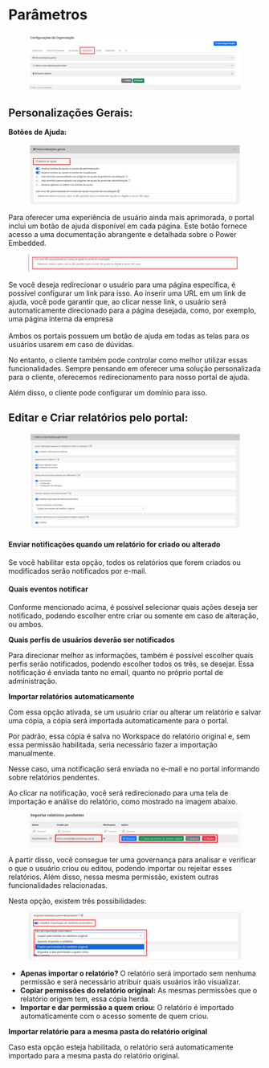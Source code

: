 # Parâmetros

<figure><img src="../../../.gitbook/assets/Screenshot_54.png" alt=""><figcaption></figcaption></figure>



## Personalizações Gerais:

**Botões de Ajuda:**

<figure><img src="../../../.gitbook/assets/image (5).png" alt=""><figcaption></figcaption></figure>

Para oferecer uma experiência de usuário ainda mais aprimorada, o portal inclui um botão de ajuda disponível em cada página. Este botão fornece acesso a uma documentação abrangente e detalhada sobre o Power Embedded.

<figure><img src="../../../.gitbook/assets/image (4).png" alt=""><figcaption></figcaption></figure>

Se você deseja redirecionar o usuário para uma página específica, é possível configurar um link para isso. Ao inserir uma URL em um link de ajuda, você pode garantir que, ao clicar nesse link, o usuário será automaticamente direcionado para a página desejada, como, por exemplo, uma página interna da empresa\
\
Ambos os portais possuem um botão de ajuda em todas as telas para os usuários usarem em caso de dúvidas.

No entanto, o cliente também pode controlar como melhor utilizar essas funcionalidades. Sempre pensando em oferecer uma solução personalizada para o cliente, oferecemos redirecionamento para nosso portal de ajuda.

Além disso, o cliente pode configurar um domínio para isso.



## Editar e Criar relatórios pelo portal:

<figure><img src="../../../.gitbook/assets/image (1).png" alt=""><figcaption></figcaption></figure>

#### Enviar notificações quando um relatório for criado ou alterado

Se você habilitar esta opção, todos os relatórios que forem criados ou modificados serão notificados por e-mail.

#### Quais eventos notificar

Conforme mencionado acima, é possível selecionar quais ações deseja ser notificado, podendo escolher entre criar ou somente em caso de alteração, ou ambos.

**Quais perfis de usuários deverão ser notificados**

Para direcionar melhor as informações, também é possível escolher quais perfis serão notificados, podendo escolher todos os três, se desejar. Essa notificação é enviada tanto no email, quanto no próprio portal de administração.

**Importar relatórios automaticamente**

Com essa opção ativada, se um usuário criar ou alterar um relatório e salvar uma cópia, a cópia será importada automaticamente para o portal.

Por padrão, essa cópia é salva no Workspace do relatório original e, sem essa permissão habilitada, seria necessário fazer a importação manualmente.

Nesse caso, uma notificação será enviada no e-mail e no portal informando sobre relatórios pendentes.

Ao clicar na notificação, você será redirecionado para uma tela de importação e análise do relatório, como mostrado na imagem abaixo.

<figure><img src="../../../.gitbook/assets/image (2).png" alt=""><figcaption></figcaption></figure>

A partir disso, você consegue ter uma governança para analisar e verificar o que o usuário criou ou editou, podendo importar ou rejeitar esses relatórios. Além disso, nessa mesma permissão, existem outras funcionalidades relacionadas.

Nesta opção, existem três possibilidades:

<figure><img src="../../../.gitbook/assets/image (3).png" alt=""><figcaption></figcaption></figure>

* **Apenas importar o relatório?** O relatório será importado sem nenhuma permissão e será necessário atribuir quais usuários irão visualizar.
* **Copiar permissões do relatório original:** As mesmas permissões que o relatório origem tem, essa cópia herda.
* **Importar e dar permissão a quem criou:** O relatório é importado automaticamente com o acesso somente de quem criou.



**Importar relatório para a mesma pasta do relatório original**

Caso esta opção esteja habilitada, o relatório será automaticamente importado para a mesma pasta do relatório original.
